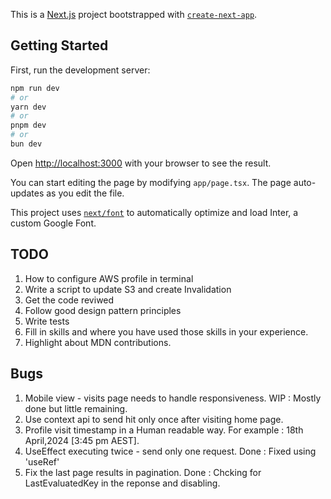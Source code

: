 This is a [Next.js](https://nextjs.org/) project bootstrapped with [`create-next-app`](https://github.com/vercel/next.js/tree/canary/packages/create-next-app).

## Getting Started

First, run the development server:

```bash
npm run dev
# or
yarn dev
# or
pnpm dev
# or
bun dev
```

Open [http://localhost:3000](http://localhost:3000) with your browser to see the result.

You can start editing the page by modifying `app/page.tsx`. The page auto-updates as you edit the file.

This project uses [`next/font`](https://nextjs.org/docs/basic-features/font-optimization) to automatically optimize and load Inter, a custom Google Font.

## TODO
1. How to configure AWS profile in terminal
2. Write a script to update S3 and create Invalidation
3. Get the code reviwed
4. Follow good design pattern principles
5. Write tests
6. Fill in skills and where you have used those skills in your experience.
7. Highlight about MDN contributions.

## Bugs
1. Mobile view - visits page needs to handle responsiveness.
   WIP : Mostly done but little remaining.
2. Use context api to send hit only once after visiting home page.
3. Profile visit timestamp in a Human readable way. For example : 18th April,2024 [3:45 pm AEST].
4. UseEffect executing twice - send only one request.
   Done : Fixed using 'useRef'
5. Fix the last page results in pagination.
   Done : Chcking for LastEvaluatedKey in the reponse and disabling.